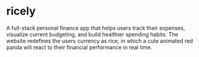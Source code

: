 # ricely
A full-stack personal finance app that helps users track their expenses, visualize current budgeting, and build healthier spending habits. The website redefines the users currency as rice, in which a cute animated red panda will react to their financial performance in real time.
